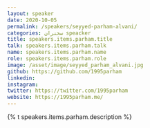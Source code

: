 ```yaml
---
layout: speaker
date: 2020-10-05
permalink: /speakers/seyyed-parham-alvani/
categories: سخنران speacker
title: speakers.items.parham.title
talk: speakers.items.parham.talk
name: speakers.items.parham.name
role: speakers.items.parham.role
image: /asset/image/seyyed_parham_alvani.jpg
github: https://github.com/1995parham
linkedin:
instagram:
twitter: https://twitter.com/1995parham
website: https://1995parham.me/
---
```


{% t speakers.items.parham.description %}
